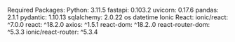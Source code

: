 Required Packages:
  Python: 3.11.5
    fastapi: 0.103.2
    uvicorn: 0.17.6
    pandas: 2.1.1
    pydantic: 1.10.13
    sqlalchemy: 2.0.22
    os
    datetime
Ionic React:
  ionic/react: ^7.0.0
  react: ^18.2.0
  axios: ^1.5.1
  react-dom: ^18.2..0
  react-router-dom: ^5.3.3
  ionic/react-router: ^5.3.4
